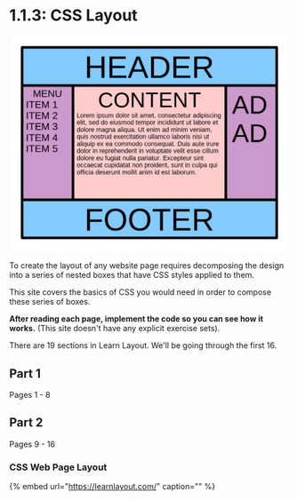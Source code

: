 # 1.1.3: CSS Layout

![](../../.gitbook/assets/1200px-holygrail.svg.png)

To create the layout of any website page requires decomposing the design into a series of nested boxes that have CSS styles applied to them.

This site covers the basics of CSS you would need in order to compose these series of boxes.

**After reading each page, implement the code so you can see how it works.** \(This site doesn't have any explicit exercise sets\).

There are 19 sections in Learn Layout. We'll be going through the first 16.

## Part 1

Pages 1 - 8

## Part 2

Pages 9 - 16

### CSS Web Page Layout

{% embed url="https://learnlayout.com/" caption="" %}
